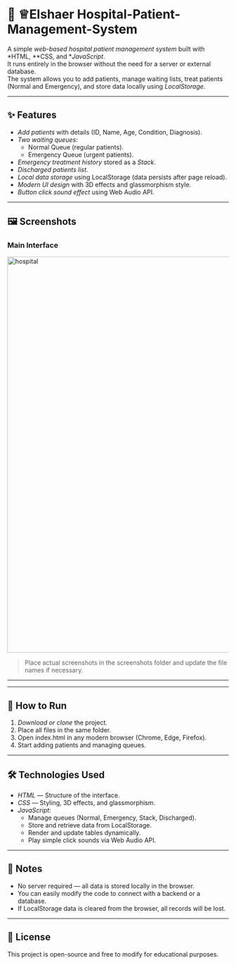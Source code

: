 # 🏥 ♕Elshaer Hospital-Patient-Management-System

A simple *web-based hospital patient management system* built with *HTML, **CSS, and **JavaScript*.  
It runs entirely in the browser without the need for a server or external database.  
The system allows you to add patients, manage waiting lists, treat patients (Normal and Emergency), and store data locally using *LocalStorage*.

---

## ✨ Features
- *Add patients* with details (ID, Name, Age, Condition, Diagnosis).
- *Two waiting queues*:
  - Normal Queue (regular patients).
  - Emergency Queue (urgent patients).
- *Emergency treatment history* stored as a *Stack*.
- *Discharged patients list*.
- *Local data storage* using LocalStorage (data persists after page reload).
- *Modern UI design* with 3D effects and glassmorphism style.
- *Button click sound effect* using Web Audio API.

---

## 🖼 Screenshots

### Main Interface

<img width="1599" height="899" alt="hospital" src="https://github.com/user-attachments/assets/49016034-b38e-407e-9139-27a4ea983bfc" />


> Place actual screenshots in the screenshots folder and update the file names if necessary.

---



---

## 🚀 How to Run
1. *Download or clone* the project.
2. Place all files in the same folder.
3. Open index.html in any modern browser (Chrome, Edge, Firefox).
4. Start adding patients and managing queues.

---

## 🛠 Technologies Used
- *HTML* — Structure of the interface.
- *CSS* — Styling, 3D effects, and glassmorphism.
- *JavaScript*:
  - Manage queues (Normal, Emergency, Stack, Discharged).
  - Store and retrieve data from LocalStorage.
  - Render and update tables dynamically.
  - Play simple click sounds via Web Audio API.

---

## 📌 Notes
- No server required — all data is stored locally in the browser.
- You can easily modify the code to connect with a backend or a database.
- If LocalStorage data is cleared from the browser, all records will be lost.

---

## 📜 License
This project is open-source and free to modify for educational purposes.

